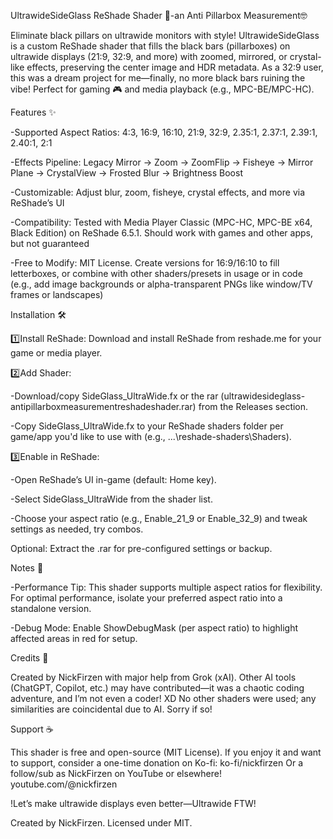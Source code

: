 UltrawideSideGlass ReShade Shader 🚀-an Anti Pillarbox Measurement🤓

Eliminate black pillars on ultrawide monitors with style! UltrawideSideGlass is a custom ReShade shader that fills the black bars (pillarboxes) on ultrawide displays (21:9, 32:9, and more) with zoomed, mirrored, or crystal-like effects, preserving the center image and HDR metadata.
As a 32:9 user, this was a dream project for me—finally, no more black bars ruining the vibe! Perfect for gaming 🎮 and media playback (e.g., MPC-BE/MPC-HC).


Features ✨

-Supported Aspect Ratios: 4:3, 16:9, 16:10, 21:9, 32:9, 2.35:1, 2.37:1, 2.39:1, 2.40:1, 2:1

-Effects Pipeline: Legacy Mirror → Zoom → ZoomFlip → Fisheye → Mirror Plane → CrystalView → Frosted Blur → Brightness Boost

-Customizable: Adjust blur, zoom, fisheye, crystal effects, and more via ReShade’s UI

-Compatibility: Tested with Media Player Classic (MPC-HC, MPC-BE x64, Black Edition) on ReShade 6.5.1. Should work with games and other apps, but not guaranteed

-Free to Modify: MIT License. Create versions for 16:9/16:10 to fill letterboxes, or combine with other shaders/presets in usage or in code (e.g., add image backgrounds or alpha-transparent PNGs like window/TV frames or landscapes)


Installation 🛠️

1️⃣Install ReShade: Download and install ReShade from reshade.me for your game or media player.

2️⃣Add Shader:

-Download/copy SideGlass_UltraWide.fx or the rar (ultrawidesideglass-antipillarboxmeasurementreshadeshader.rar) from the Releases section.

-Copy SideGlass_UltraWide.fx to your ReShade shaders folder per game/app you'd like to use with (e.g., ...\reshade-shaders\Shaders).

3️⃣Enable in ReShade:

-Open ReShade’s UI in-game (default: Home key).

-Select SideGlass_UltraWide from the shader list.

-Choose your aspect ratio (e.g., Enable_21_9 or Enable_32_9) and tweak settings as needed, try combos.


Optional: Extract the .rar for pre-configured settings or backup.


Notes 📝

-Performance Tip: This shader supports multiple aspect ratios for flexibility. For optimal performance, isolate your preferred aspect ratio into a standalone version.

-Debug Mode: Enable ShowDebugMask (per aspect ratio) to highlight affected areas in red for setup.


Credits 🙌


Created by NickFirzen with major help from Grok (xAI). Other AI tools (ChatGPT, Copilot, etc.) may have contributed—it was a chaotic coding adventure, and I’m not even a coder! XD No other shaders were used; any similarities are coincidental due to AI. Sorry if so!


Support ☕

This shader is free and open-source (MIT License). If you enjoy it and want to support, consider a one-time donation on Ko-fi:
ko-fi/nickfirzen
Or a follow/sub as NickFirzen on YouTube or elsewhere!
youtube.com/@nickfirzen

!Let’s make ultrawide displays even better—Ultrawide FTW!


Created by NickFirzen. Licensed under MIT.
